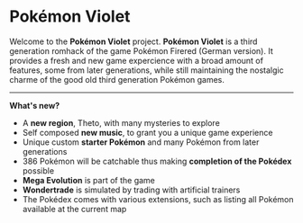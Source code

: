 # Pokémon Violet

Welcome to the __Pokémon Violet__ project. __Pokémon Violet__ is a third generation romhack of the game Pokémon Firered
(German version). It provides a fresh and new game expercience with a broad amount of features, some from later generations,
while still maintaining the nostalgic charme of the good old third generation Pokémon games.

---
**What's new?**

- A __new region__, Theto, with many mysteries to explore
- Self composed __new music__, to grant you a unique game experience
- Unique custom __starter Pokémon__ and many Pokémon from later generations
- 386 Pokémon will be catchable thus making __completion of the Pokédex__ possible
- __Mega Evolution__ is part of the game
- __Wondertrade__ is simulated by trading with artificial trainers
- The Pokédex comes with various extensions, such as listing all Pokémon available at the current map
